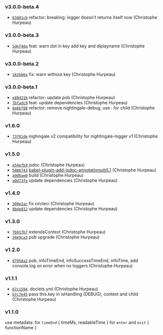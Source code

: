 ### v3.0.0-beta.4

- [`b3481cb`](https://github.com/nightingalejs/nightingale-logger/commit/b3481cb337efbfb128f68a54d46e037ddd2bf286) refactor: breaking: logger doesn't returns itself now (Christophe Hurpeau)

### v3.0.0-beta.3

- [`5def4da`](https://github.com/nightingalejs/nightingale-logger/commit/5def4da48901c2947f89e8a579f5d518683f2aa5) feat: warn dot in key add key and diplayname (Christophe Hurpeau)

### v3.0.0-beta.2

- [`162bb6a`](https://github.com/nightingalejs/nightingale-logger/commit/162bb6a5c2ac71d9796d9445aa9322e618f839ec) fix: warn without key (Christophe Hurpeau)

### v3.0.0-beta.1

- [`e89d21b`](https://github.com/nightingalejs/nightingale-logger/commit/e89d21b95272b62daebcc2e69d8adee3fd29fc8c) refactor: update pob (Christophe Hurpeau)
- [`7bfadc9`](https://github.com/nightingalejs/nightingale-logger/commit/7bfadc9e900684afd5d7dc5cd752899a1fa67036) feat: update dependencies (Christophe Hurpeau)
- [`8e6bf88`](https://github.com/nightingalejs/nightingale-logger/commit/8e6bf8854c642ed2862e2a4da73daf8c903f82d0) refactor: remove nightingale-debug, use : for child (Christophe Hurpeau)

### v1.6.0

- [`73701de`](https://github.com/nightingalejs/nightingale-logger/commit/73701def89a457b6eb8bc91e8f799d2a8a1a34bf) nighingale v2 compatibility for nightingale-logger v1 (Christophe Hurpeau)

### v1.5.0

- [`e54efb4`](https://github.com/nightingalejs/nightingale-logger/commit/e54efb42e9eeda7133d4c0cc8b5a4e89cd77704d) jsdoc (Christophe Hurpeau)
- [`5086743`](https://github.com/nightingalejs/nightingale-logger/commit/5086743eee4f10e5a41e4260b8dd1bb4fa4fb3cd) babel-plugin-add-jsdoc-annotations@5.1 (Christophe Hurpeau)
- [`a9d6ae0`](https://github.com/nightingalejs/nightingale-logger/commit/a9d6ae0e612cc6e67e191d4ba7c035e2463aa795) build (Christophe Hurpeau)
- [`a0d73fe`](https://github.com/nightingalejs/nightingale-logger/commit/a0d73fe789c342b0adf184f7ec22d14b177c9429) update dependencies (Christophe Hurpeau)

### v1.4.0

- [`309e2ac`](https://github.com/nightingalejs/nightingale-logger/commit/309e2ac5b565ffbd43123cb552152e687dc9b42b) fix circleci (Christophe Hurpeau)
- [`9bde812`](https://github.com/nightingalejs/nightingale-logger/commit/9bde812e5c3e24aeaa100b0d420f7dce0ce1c493) update dependencies (Christophe Hurpeau)

### v1.3.0

- [`7b917b7`](https://github.com/nightingalejs/nightingale-logger/commit/7b917b71461288e316b428d278179e7df7b03b4c) extendsContext (Christophe Hurpeau)
- [`34e9ca3`](https://github.com/nightingalejs/nightingale-logger/commit/34e9ca39730ff0f14579b988c63377159e819954) pob upgrade (Christophe Hurpeau)


### v1.2.0

- [`97958a2`](https://github.com/nightingalejs/nightingale-logger/commit/97958a20859de7afc2611c4c3195be81ee9e4d8c) pob, infoTimeEnd, infoSuccessTimeEnd, infoTime, add console.log on error when no loggers (Christophe Hurpeau)

### v1.1.1

- [`67c1594`](https://github.com/nightingalejs/nightingale-logger/commit/67c1594cb1a1283ce03726e34da1dff48def4a97) .doclets.yml (Christophe Hurpeau)
- [`b7c7e45`](https://github.com/nightingalejs/nightingale-logger/commit/b7c7e45dd690aecf8fb7a3fd0212c74aef4599ff) pass this.key in isHandling (DEBUG), context and child (Christophe Hurpeau)

### v1.1.0

use metadata:
for `timeEnd` { timeMs, readableTime }
for `enter` and `exit` { functionName }
